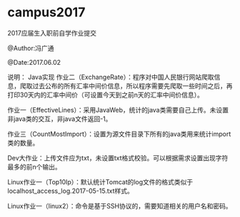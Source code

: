 # campus2017
2017应届生入职前自学作业提交

@Author:冯广通

@Date:2017.06.02

说明：
Java实现
作业二（ExchangeRate）：程序对中国人民银行网站爬取信息，爬取过去公布的所有汇率中间价信息，所以程序需要先爬取一些时间之后，再打印30天内的汇率中间价（可设置今天到之前n天的汇率中间价信息）。

作业一（EffectiveLines）：采用JavaWeb，统计的java类需要自己上传。未设置非java类的交互，非java文件返回-1。

作业三（CountMostImport）：设置为源文件目录下所有的java类用来统计import类的数量。

Dev大作业：上传文件应为txt，未设置txt格式校验。可以根据需求设置出现字符最多的前n个输出。

Linux作业一（Top10Ip）：默认统计Tomcat的log文件的格式类似于localhost_access_log.2017-05-15.txt样式。

Linux作业一（linux2）：命令是基于SSH协议的，需要知道相关的用户名和密码。
